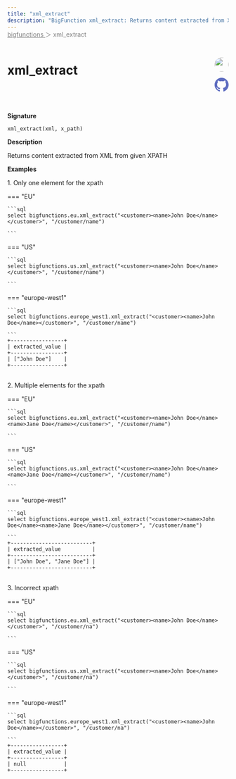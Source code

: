 ```yaml
---
title: "xml_extract"
description: "BigFunction xml_extract: Returns content extracted from XML from given XPATH"
---
```


<span style="color: gray; position: relative; top: -1rem">
  <a href=".." style="color: gray">bigfunctions </a> ＞ xml_extract
</span>

# xml_extract


<div style="position: relative; top: -4rem; margin-bottom:  -2rem; text-align: right; z-index: 9999;">
  
  <a href="https://www.linkedin.com/in/shivamsingh012/" title="Author: Shivam Singh" target="_blank">
    <img src="https://media.licdn.com/dms/image/D4D03AQERv0qwECH0DA/profile-displayphoto-shrink_200_200/0/1675233460732?e=1686182400&v=beta&t=HqngiSx5zd4llZStwf3L0k2T_pE8qvnEj7NguWNJTOo" width="32" style=" border-radius: 50% !important">
  </a>
  
  <a href="xml_extract.yaml" title="Edit on GitHub" target="_blank"><svg xmlns="http://www.w3.org/2000/svg" width="32" height="32" viewBox="0 0 24 24"><path fill="#5d6cc0" d="M12 0c-6.626 0-12 5.373-12 12 0 5.302 3.438 9.8 8.207 11.387.599.111.793-.261.793-.577v-2.234c-3.338.726-4.033-1.416-4.033-1.416-.546-1.387-1.333-1.756-1.333-1.756-1.089-.745.083-.729.083-.729 1.205.084 1.839 1.237 1.839 1.237 1.07 1.834 2.807 1.304 3.492.997.107-.775.418-1.305.762-1.604-2.665-.305-5.467-1.334-5.467-5.931 0-1.311.469-2.381 1.236-3.221-.124-.303-.535-1.524.117-3.176 0 0 1.008-.322 3.301 1.23.957-.266 1.983-.399 3.003-.404 1.02.005 2.047.138 3.006.404 2.291-1.552 3.297-1.23 3.297-1.23.653 1.653.242 2.874.118 3.176.77.84 1.235 1.911 1.235 3.221 0 4.609-2.807 5.624-5.479 5.921.43.372.823 1.102.823 2.222v3.293c0 .319.192.694.801.576 4.765-1.589 8.199-6.086 8.199-11.386 0-6.627-5.373-12-12-12z"/></svg></a>
</div>



**Signature** 
```
xml_extract(xml, x_path)
```

**Description**

Returns content extracted from XML from given XPATH





**Examples**



<span style="color: var(--md-typeset-a-color);">1. Only one element for the xpath</span>









=== "EU"

    ```sql
    select bigfunctions.eu.xml_extract("<customer><name>John Doe</name></customer>", "/customer/name")
    
    ```




=== "US"

    ```sql
    select bigfunctions.us.xml_extract("<customer><name>John Doe</name></customer>", "/customer/name")
    
    ```




=== "europe-west1"

    ```sql
    select bigfunctions.europe_west1.xml_extract("<customer><name>John Doe</name></customer>", "/customer/name")
    
    ```









<pre style="margin-top: -1rem;">
<code style="padding-top: 0px; padding-bottom: 0px;">+-----------------+
| extracted_value |
+-----------------+
| [&#34;John Doe&#34;]    |
+-----------------+
</code>
</pre>









<span style="color: var(--md-typeset-a-color);">2. Multiple elements for the xpath</span>









=== "EU"

    ```sql
    select bigfunctions.eu.xml_extract("<customer><name>John Doe</name><name>Jane Doe</name></customer>", "/customer/name")
    
    ```




=== "US"

    ```sql
    select bigfunctions.us.xml_extract("<customer><name>John Doe</name><name>Jane Doe</name></customer>", "/customer/name")
    
    ```




=== "europe-west1"

    ```sql
    select bigfunctions.europe_west1.xml_extract("<customer><name>John Doe</name><name>Jane Doe</name></customer>", "/customer/name")
    
    ```









<pre style="margin-top: -1rem;">
<code style="padding-top: 0px; padding-bottom: 0px;">+--------------------------+
| extracted_value          |
+--------------------------+
| [&#34;John Doe&#34;, &#34;Jane Doe&#34;] |
+--------------------------+
</code>
</pre>









<span style="color: var(--md-typeset-a-color);">3. Incorrect xpath</span>









=== "EU"

    ```sql
    select bigfunctions.eu.xml_extract("<customer><name>John Doe</name></customer>", "/customer/na")
    
    ```




=== "US"

    ```sql
    select bigfunctions.us.xml_extract("<customer><name>John Doe</name></customer>", "/customer/na")
    
    ```




=== "europe-west1"

    ```sql
    select bigfunctions.europe_west1.xml_extract("<customer><name>John Doe</name></customer>", "/customer/na")
    
    ```









<pre style="margin-top: -1rem;">
<code style="padding-top: 0px; padding-bottom: 0px;">+-----------------+
| extracted_value |
+-----------------+
| null            |
+-----------------+
</code>
</pre>









